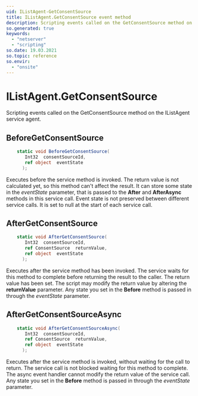 ```yaml
---
uid: IListAgent-GetConsentSource
title: IListAgent.GetConsentSource event method
description: Scripting events called on the GetConsentSource method on the IListAgent service agent.
so.generated: true
keywords:
  - "netserver"
  - "scripting"
so.date: 19.03.2021
so.topic: reference
so.envir:
  - "onsite"
---
```

# IListAgent.GetConsentSource

Scripting events called on the <see cref='M:SuperOffice.CRM.Services.IListAgent.GetConsentSource'>GetConsentSource</see> method on the <see cref='IListAgent'>IListAgent</see>  service agent.

## BeforeGetConsentSource
```cs
    static void BeforeGetConsentSource(
       Int32  consentSourceId,
       ref object  eventState
      );
```
Executes before the service method is invoked.
The return value is not calculated yet, so this method can't affect the result.
It can store some state in the *eventState* parameter, that is passed to the **After** and **AfterAsync** methods in this service call.
Event state is not preserved between different service calls. It is set to null at the start of each service call.
## AfterGetConsentSource
```cs
    static void AfterGetConsentSource(
       Int32  consentSourceId,
       ref ConsentSource  returnValue,
       ref object  eventState
      );
```
Executes after the service method has been invoked. The service waits for this method to complete before returning the result to the caller.
The return value has been set. The script may modify the return value by altering the **returnValue** parameter.
Any state you set in the **Before** method is passed in through the *eventState* parameter.
## AfterGetConsentSourceAsync
```cs
    static void AfterGetConsentSourceAsync(
       Int32  consentSourceId,
       ref ConsentSource  returnValue,
       ref object  eventState
      );
```
Executes after the service method is invoked, without waiting for the call to return.
The service call is not blocked waiting for this method to complete.
The async event handler cannot modify the return value of the service call.
Any state you set in the **Before** method is passed in through the *eventState* parameter.

